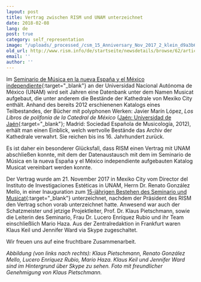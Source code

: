 ```yaml
---
layout: post
title: Vertrag zwischen RISM und UNAM unterzeichnet
date: 2018-02-08
lang: de
post: true
category: self_representation
image: "/uploads/_processed_/csm_15_Anniversary_Nov_2017_2_klein_d9a3b6f84c.jpg"
old_url: http://www.rism.info/de/startseite/newsdetails/browse/62/article/64/contract-signed-between-rism-and-unam.html
email: ''
author: ''
---
```



Im [Seminario de Música en la nueva España y el México independiente](http://www.musicat.unam.mx/v2013/index.html){:target="_blank"} an der Universidad Nacional Autónoma de México (UNAM) wird seit Jahren eine Datenbank unter dem Namen Musicat aufgebaut, die unter anderem die Bestände der Kathedrale von Mexiko City enthält. Anhand des bereits 2012 erschienenen Katalogs eines Teilbestandes, der Bücher mit polyphonen Werken: Javier Marín López, _Los Libros de polifonía de la Catedral de México_ ([Jaén: Universidad de Jaén](http://www3.ujaen.es/servpub/b_datos/unlibro.asp?ISBN=978-84-8439-632-1){:target="_blank"}; Madrid: Sociedad Española de Musicología, 2012), erhält man einen Einblick, welch wertvolle Bestände das Archiv der Kathedrale verwahrt. Sie reichen bis ins 16. Jahrhundert zurück.

Es ist daher ein besonderer Glücksfall, dass RISM einen Vertrag mit UNAM abschließen konnte, mit dem der Datenaustausch mit dem im Seminario de Música en la nueva España y el México independiente aufgebauten Katalog Musicat vereinbart werden konnte.

Der Vertrag wurde am 21. November 2017 in Mexiko City vom Director del Instituto de Investigaciones Estéticas in UNAM, Herrn Dr. Renato González Mello, in einer Inauguration zum [15-jährigen Bestehen des Seminario und Musicat](http://www.musicat.unam.mx/TallerFaM/xv.html){:target="_blank"} unterzeichnet, nachdem der Präsident des RISM den Vertrag schon vorab unterzeichnet hatte. Anwesend war auch der Schatzmeister und jetzige Projektleiter, Prof. Dr. Klaus Pietschmann, sowie die Leiterin des Seminario, Frau Dr. Lucero Enríquez Rubio und ihr Team einschließlich Mario Haza. Aus der Zentralredaktion in Frankfurt waren Klaus Keil und Jennifer Ward via Skype zugeschaltet.

Wir freuen uns auf eine fruchtbare Zusammenarbeit.


_Abbildung (von links nach rechts): Klaus Pietschmann, Renato González Mello, Lucero Enríquez Rubio, Mario Haza. Klaus Keil und Jennifer Ward sind im Hintergrund über Skype zu sehen. Foto mit freundlicher Genehmigung von Klaus Pietschmann._



<script type="text/javascript">var switchTo5x=true;</script><script type="text/javascript" src="http://w.sharethis.com/button/buttons.js"></script><script type="text/javascript">stLight.options({publisher: "9b601438-1ce1-49d8-bfd7-9cff5df54c17", doNotHash: false, doNotCopy: false, hashAddressBar: false});</script>